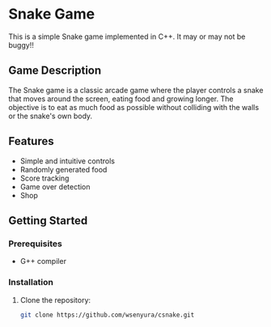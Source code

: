 # Snake Game

This is a simple Snake game implemented in C++.
It may or may not be buggy!!

## Game Description

The Snake game is a classic arcade game where the player controls a snake that moves around the screen, eating food and growing longer. The objective is to eat as much food as possible without colliding with the walls or the snake's own body.

## Features

- Simple and intuitive controls
- Randomly generated food
- Score tracking
- Game over detection
- Shop

## Getting Started

### Prerequisites

- G++ compiler

### Installation

1. Clone the repository:

   ```bash
   git clone https://github.com/wsenyura/csnake.git
